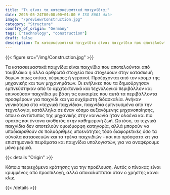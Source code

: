 ```yaml
---
title: "Τι είναι τα κατασκευαστικά παιχνίδια;"
date: 2025-05-24T00:00:00+01:00 # ISO 8601 date
image: "/preview/Construction.jpg"
category: "Structure"
country_of_origin: "Germany"
tags: ["technology", "construction"]
draft: false
description: Τα κατασκευαστικά παιχνίδια είναι παιχνίδια που αποτελούνται από...
---
```




{{< figure src="/img/Construction.jpg" >}}

Τα κατασκευαστικά παιχνίδια είναι παιχνίδια που αποτελούνται από τουβλάκια ή άλλα αρθρωτά στοιχεία που στοχεύουν στην κατασκευή δομών όπως σπίτια, γέφυρες ή γερανοί. Προέρχονται από τον κόσμο της μηχανικής και των μηχανημάτων. Οι ενήλικες που τα δημιούργησαν εμπνεύστηκαν από το αρχιτεκτονικό και τεχνολογικό περιβάλλον και επινοούσαν παιχνίδια με βάση τις ευκαιρίες που αυτά τα περιβάλλοντα προσφέρουν για παιχνίδι και για ευχάριστη διδασκαλία. Ανήκαν γενικότερα στα «τεχνικά παιχνίδια», παιχνίδια εμπνευσμένα από την τεχνολογία, κατάλληλα σε έναν κόσμο αυξανόμενης μηχανοποίησης, όπου ο αντίκτυπος της μηχανικής στην κοινωνία ήταν ολοένα και πιο ορατός και έντονα αισθητός στην καθημερινή ζωή. Ωστόσο, τα τεχνικά παιχνίδια δεν αποτελούν ομοιόμορφη κατηγορία, αλλά μπορούν να υποδιαιρεθούν σε πολυάριθμες υποενότητες τόσο διαφορετικές όσο τα σύνολα κατασκευών και τα τρένα παιχνιδιών - και πιο πρόσφατα κιτ για επιστημονικά πειράματα και παιχνίδια υπολογιστών, για να αναφέρουμε μόνο μερικά.

{{< details "Origin" >}}

Κάποιο περιεχόμενο κράτησης για την προέλευση. Αυτός ο πίνακας είναι κρυμμένος από προεπιλογή, αλλά αποκαλύπτεται όταν ο χρήστης κάνει κλικ.

{{< /details >}}

